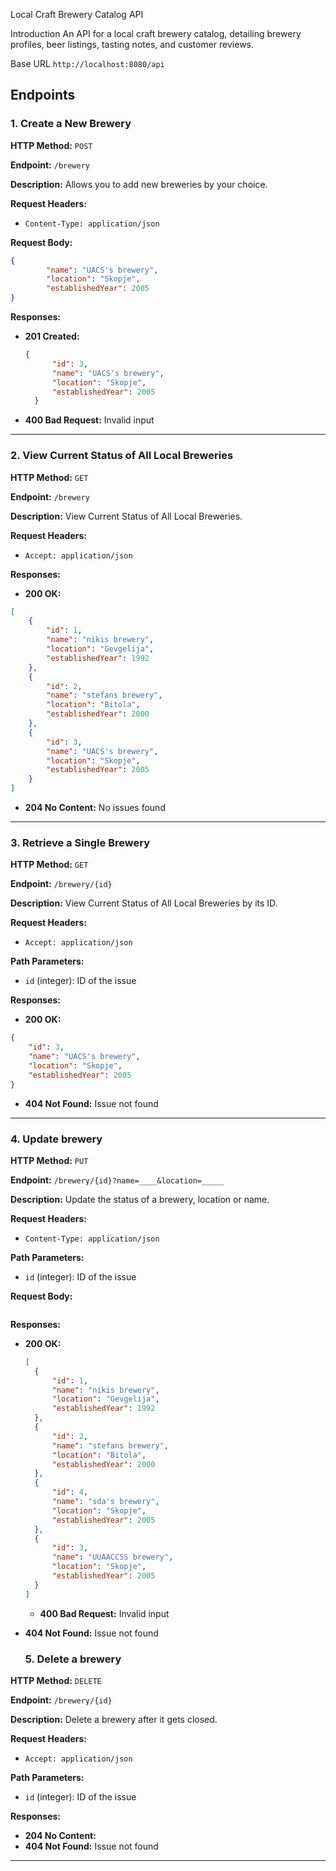 Local Craft Brewery Catalog API

Introduction
An API for a local craft brewery catalog, detailing brewery profiles, beer listings, tasting notes, and customer reviews.

Base URL
`http://localhost:8080/api`

## Endpoints

### 1. Create a New Brewery

**HTTP Method:** `POST`

**Endpoint:** `/brewery`

**Description:** Allows you to add new breweries by your choice.

**Request Headers:**
- `Content-Type: application/json`

**Request Body:**
```json
{
        "name": "UACS's brewery",
        "location": "Skopje",
        "establishedYear": 2005
}
```

**Responses:**

- **201 Created:**
  ```json
  {
        "id": 3,
        "name": "UACS's brewery",
        "location": "Skopje",
        "establishedYear": 2005
    }
  ```
- **400 Bad Request:** Invalid input

---

### 2. View Current Status of All Local Breweries

**HTTP Method:** `GET`

**Endpoint:** `/brewery`

**Description:** View Current Status of All Local Breweries.

**Request Headers:**
- `Accept: application/json`

**Responses:**

- **200 OK:**
```json
[
    {
        "id": 1,
        "name": "nikis brewery",
        "location": "Gevgelija",
        "establishedYear": 1992
    },
    {
        "id": 2,
        "name": "stefans brewery",
        "location": "Bitola",
        "establishedYear": 2000
    },
    {
        "id": 3,
        "name": "UACS's brewery",
        "location": "Skopje",
        "establishedYear": 2005
    }
]
```
- **204 No Content:** No issues found

---

### 3. Retrieve a Single Brewery

**HTTP Method:** `GET`

**Endpoint:** `/brewery/{id}`

**Description:** View Current Status of All Local Breweries by its ID.

**Request Headers:**
- `Accept: application/json`

**Path Parameters:**
- `id` (integer): ID of the issue

**Responses:**

- **200 OK:**
```json
{
    "id": 3,
    "name": "UACS's brewery",
    "location": "Skopje",
    "establishedYear": 2005
}
```

- **404 Not Found:** Issue not found

---

### 4. Update brewery

**HTTP Method:** `PUT`

**Endpoint:** `/brewery/{id}?name=____&location=_____`

**Description:** Update the status of a brewery, location or name.

**Request Headers:**
- `Content-Type: application/json`

**Path Parameters:**
- `id` (integer): ID of the issue

**Request Body:**
```json

```

**Responses:**

- **200 OK:**
  ```json
  [
    {
        "id": 1,
        "name": "nikis brewery",
        "location": "Gevgelija",
        "establishedYear": 1992
    },
    {
        "id": 2,
        "name": "stefans brewery",
        "location": "Bitola",
        "establishedYear": 2000
    },
    {
        "id": 4,
        "name": "sda's brewery",
        "location": "Skopje",
        "establishedYear": 2005
    },
    {
        "id": 3,
        "name": "UUAACCSS brewery",
        "location": "Skopje",
        "establishedYear": 2005
    }
  ]
  ```
  - **400 Bad Request:** Invalid input
- **404 Not Found:** Issue not found

  ### 5. Delete a brewery

**HTTP Method:** `DELETE`

**Endpoint:** `/brewery/{id}`

**Description:** Delete a brewery after it gets closed.

**Request Headers:**
- `Accept: application/json`

**Path Parameters:**
- `id` (integer): ID of the issue

**Responses:**

- **204 No Content:**
- **404 Not Found:** Issue not found

---
